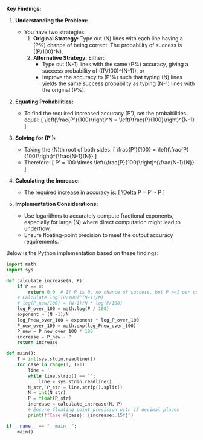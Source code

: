 **Key Findings:**

1. **Understanding the Problem:**
   - You have two strategies:
     1. **Original Strategy:** Type out \(N\) lines with each line having a \(P\%\) chance of being correct. The probability of success is \((P/100)^N\).
     2. **Alternative Strategy:** Either:
        - Type out \(N-1\) lines with the same \(P\%\) accuracy, giving a success probability of \((P/100)^{N-1}\), or
        - Improve the accuracy to \(P'\%\) such that typing \(N\) lines yields the same success probability as typing \(N-1\) lines with the original \(P\%\).

2. **Equating Probabilities:**
   - To find the required increased accuracy \(P'\), set the probabilities equal:
     \[
     \left(\frac{P'}{100}\right)^N = \left(\frac{P}{100}\right)^{N-1}
     \]
   
3. **Solving for \(P'\):**
   - Taking the \(N\)th root of both sides:
     \[
     \frac{P'}{100} = \left(\frac{P}{100}\right)^{\frac{N-1}{N}}
     \]
   - Therefore:
     \[
     P' = 100 \times \left(\frac{P}{100}\right)^{\frac{N-1}{N}}
     \]
   
4. **Calculating the Increase:**
   - The required increase in accuracy is:
     \[
     \Delta P = P' - P
     \]
   
5. **Implementation Considerations:**
   - Use logarithms to accurately compute fractional exponents, especially for large \(N\) where direct computation might lead to underflow.
   - Ensure floating-point precision to meet the output accuracy requirements.

Below is the Python implementation based on these findings:

```python
import math
import sys

def calculate_increase(N, P):
    if P == 0:
        return 0.0  # If P is 0, no chance of success, but P >=1 per constraints
    # Calculate log((P/100)^(N-1)/N)
    # log(P_new/100) = (N-1)/N * log(P/100)
    log_P_over_100 = math.log(P / 100)
    exponent = (N -1)/N
    log_Pnew_over_100 = exponent * log_P_over_100
    P_new_over_100 = math.exp(log_Pnew_over_100)
    P_new = P_new_over_100 * 100
    increase = P_new - P
    return increase

def main():
    T = int(sys.stdin.readline())
    for case in range(1, T+1):
        line = ''
        while line.strip() == '':
            line = sys.stdin.readline()
        N_str, P_str = line.strip().split()
        N = int(N_str)
        P = float(P_str)
        increase = calculate_increase(N, P)
        # Ensure floating point precision with 15 decimal places
        print(f"Case #{case}: {increase:.15f}")

if __name__ == "__main__":
    main()
```